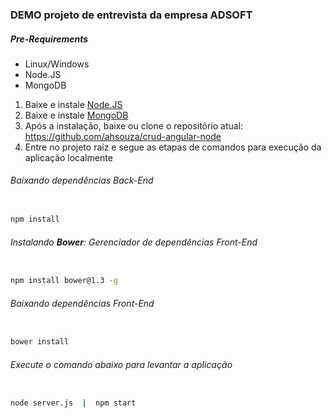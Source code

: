 ### DEMO projeto de entrevista da empresa ADSOFT

##### Pre-Requirements

- Linux/Windows
- Node.JS
- MongoDB

1. Baixe e instale [Node.JS](https://nodejs.org/en/download/)
2. Baixe e instale [MongoDB](https://www.mongodb.com/download-center/community)
3. Após a instalação, baixe ou clone o repositório atual: https://github.com/ahsouza/crud-angular-node
4. Entre no projeto raíz e segue as etapas de comandos para execução da aplicação localmente



###### Baixando dependências Back-End
```sh

npm install
```

###### Instalando **Bower**: Gerenciador de dependências Front-End
```sh

npm install bower@1.3 -g
```

###### Baixando dependências Front-End
```sh

bower install
```

###### Execute o comando abaixo para levantar a aplicação
```sh

node server.js  |  npm start
```